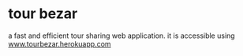 # tour bezar
a fast and efficient tour sharing web application.
it is accessible using www.tourbezar.herokuapp.com
